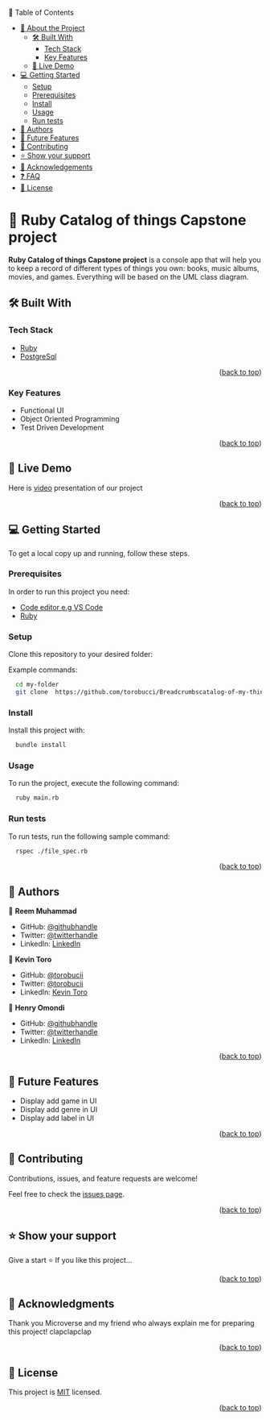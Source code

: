 <a name="readme-top"></a>
📗 Table of Contents

- [📖 About the Project](#about-project)
  - [🛠 Built With](#built-with)
    - [Tech Stack](#tech-stack)
    - [Key Features](#key-features)
  - [🚀 Live Demo](#live-demo)
- [💻 Getting Started](#getting-started)
  - [Setup](#setup)
  - [Prerequisites](#prerequisites)
  - [Install](#install)
  - [Usage](#usage)
  - [Run tests](#run-tests)
- [👥 Authors](#authors)
- [🔭 Future Features](#future-features)
- [🤝 Contributing](#contributing)
- [⭐️ Show your support](#support)
- [🙏 Acknowledgements](#acknowledgements)
- [❓ FAQ](#faq)
- [📝 License](#license)

<!-- PROJECT DESCRIPTION -->

# 📖 Ruby Catalog of things Capstone project <a name="about-project"></a>

**Ruby Catalog of things Capstone project** is a console app that will help you to keep a record of different types of things you own: books, music albums, movies, and games. Everything will be based on the UML class diagram.

## 🛠 Built With <a name="built-with"></a>

### Tech Stack <a name="tech-stack"></a>

  <ul>
    <li><a href="https://www.ruby-lang.org/en/">Ruby</a></li>
     <li><a href="https://www.postgresql.org/">PostgreSql</a></li>
  </ul>
  
<p align="right">(<a href="#readme-top">back to top</a>)</p>

<!-- Features -->

### Key Features <a name="key-features"></a>
- Functional UI
- Object Oriented Programming
- Test Driven Development

<p align="right">(<a href="#readme-top">back to top</a>)</p>

<!-- LIVE DEMO -->

## 🚀 Live Demo <a name="live-demo"></a>

Here is [video](https://drive.google.com/file/d/1veJEGz3SxSdan53SXQNfR-hZsG2YPSSa/view?usp=sharing) presentation of our project

<p align="right">(<a href="#readme-top">back to top</a>)</p>

<!-- GETTING STARTED -->

## 💻 Getting Started <a name="getting-started"></a>

To get a local copy up and running, follow these steps.

### Prerequisites

In order to run this project you need:

<ul>
    <li><a href="https://code.visualstudio.com/">Code editor e.g VS Code</a></li>
    <li><a href="https://www.ruby-lang.org/en/">Ruby</a></li>
  </ul>

### Setup

Clone this repository to your desired folder:

Example commands:

```sh
  cd my-folder
  git clone  https://github.com/torobucci/Breadcrumbscatalog-of-my-things.git
```

### Install

Install this project with:

```sh
  bundle install
```

### Usage

To run the project, execute the following command:

```sh
  ruby main.rb
```

### Run tests

To run tests, run the following sample command:

```sh
  rspec ./file_spec.rb
```
<p align="right">(<a href="#readme-top">back to top</a>)</p>

<!-- AUTHORS -->

## 👥 Authors <a name="authors"></a>


👤 **Reem Muhammad**
- GitHub: [@githubhandle](https://github.com/ReemMohamedAbdelfatah)
- Twitter: [@twitterhandle](https://twitter.com/ReemMoh67016126)
- LinkedIn: [LinkedIn](https://www.linkedin.com/in/reemmuhammad/)

👤 **Kevin Toro**
- GitHub: [@torobucii](https://github.com/torobucci)
- Twitter: [@torobucii](https://twitter.com/@torobucii)
- LinkedIn: [Kevin Toro](https://www.linkedin.com/in/kevin-toro-047181238/)

👤 **Henry Omondi**
- GitHub: [@githubhandle](https://github.com/Odongo006)
- Twitter: [@twitterhandle](twitter.com/HenryOdongo007)
- LinkedIn: [LinkedIn](https://www.linkedin.com/in/henry-odongo/)

<p align="right">(<a href="#readme-top">back to top</a>)</p>

<!-- FUTURE FEATURES -->

## 🔭 Future Features <a name="future-features"></a>

- Display add game in UI
- Display add genre in UI
- Display add label in UI


<p align="right">(<a href="#readme-top">back to top</a>)</p>

<!-- CONTRIBUTING -->

## 🤝 Contributing <a name="contributing"></a>

Contributions, issues, and feature requests are welcome!

Feel free to check the [issues page](https://github.com/torobucci/catalog-of-my-things/issues).

<p align="right">(<a href="#readme-top">back to top</a>)</p>

<!-- SUPPORT -->

## ⭐️ Show your support <a name="support"></a>

Give a start ⭐️ If you like this project...

<p align="right">(<a href="#readme-top">back to top</a>)</p>

<!-- ACKNOWLEDGEMENTS -->

## 🙏 Acknowledgments <a name="acknowledgements"></a>

Thank you Microverse and my friend who always explain me for preparing this project! clapclapclap

<p align="right">(<a href="#readme-top">back to top</a>)</p>

<!-- LICENSE -->

## 📝 License <a name="license"></a>

This project is [MIT](./LICENSE) licensed.

<p align="right">(<a href="#readme-top">back to top</a>)</p>
